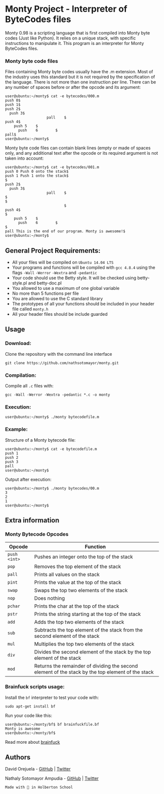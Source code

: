 # Monty Project - Interpreter of ByteCodes files

Monty 0.98 is a scripting language that is first compiled into Monty byte codes (Just like Python). It relies on a unique stack, with specific instructions to manipulate it. This program is an interpreter for Monty ByteCodes files.

### Monty byte code files

Files containing Monty byte codes usually have the .m extension. Most of the industry uses this standard but it is not required by the specification of the language. There is not more than one instruction per line. There can be any number of spaces before or after the opcode and its argument:

```
user@ubuntu:~/monty$ cat -e bytecodes/000.m
push 0$
push 1$
push 2$
  push 3$
                   pall    $
push 4$
    push 5    $
      push    6        $
pall$
user@ubuntu:~/monty$
```
Monty byte code files can contain blank lines (empty or made of spaces only, and any additional text after the opcode or its required argument is not taken into account:
```
user@ubuntu:~/monty$ cat -e bytecodes/001.m
push 0 Push 0 onto the stack$
push 1 Push 1 onto the stack$
$
push 2$
  push 3$
                   pall    $
$
$
                           $
push 4$
$
    push 5    $
      push    6        $
$
pall This is the end of our program. Monty is awesome!$
user@ubuntu:~/monty$
```

## General Project Requirements:

* All your files will be compiled on `Ubuntu 14.04 LTS`
* Your programs and functions will be compiled with `gcc 4.8.4` using the flags `-Wall` `-Werror` `-Wextra` and `-pedantic`
* Your code should use the Betty style. It will be checked using betty-style.pl and betty-doc.pl
* You allowed to use a maximum of one global variable
* No more than 5 functions per file
* You are allowed to use the C standard library
* The prototypes of all your functions should be included in your header file called `monty.h`
* All your header files should be include guarded

## Usage

### Download:

Clone the repository with the command line interface

`git clone https://github.com/nathsotomayor/monty.git`

### Compilation:

Compile all `.c` files with:

`gcc -Wall -Werror -Wextra -pedantic *.c -o monty`

### Execution:

`user@ubuntu:~/monty$ ./monty bytecodefile.m`

### Example:
Structure of a Monty bytecode file:
```
user@ubuntu:~/monty$ cat -e bytecodefile.m
push 1
push 2
push 3
pall
user@ubuntu:~/monty$
```
Output after execution:
```
user@ubuntu:~/monty$ ./monty bytecodes/00.m
3
2
1
user@ubuntu:~/monty$
```

## Extra information

### Monty Bytecode Opcodes

|Opcode                         |Function                     |
|-------------------------------|-----------------------------|
|`push <int>`                   |Pushes an integer onto the top of the stack           |
|`pop`              |Removes the top element of the stack            |
|`pall` | Prints all values on the stack|
|`pint` | Prints the value at the top of the stack|
|`swap`|Swaps the top two elements of the stack|
|`nop` | Does nothing|
|`pchar` | Prints the char at the top of the stack|
|`pstr` | Prints the string starting at the top of the stack|
|`add` | Adds the top two elements of the stack|
|`sub` | Subtracts the top element of the stack from the second element of the stack|
|`mul` | Multiplies the top two elements of the stack|
|`div` | Divides the second element of the stack by the top element of the stack|
|`mod` | Returns the remainder of dividing the second element of the stack by the top element of the stack|

### Brainfuck scripts usage:
Install the `bf` interpreter to test your code with:

`sudo apt-get install bf`

Run your code like this:

```
user@ubuntu:~/monty/bf$ bf brainfuckfile.bf 
Monty is awesome
user@ubuntu:~/monty/bf$
```

Read more about [brainfuck](https://en.wikipedia.org/wiki/Brainfuck)


## Authors

David Orejuela - [GitHub](https://github.com/daorejuela1) | [Twitter](https://twitter.com/DavidOrejuela14)

Nathaly Sotomayor Ampudia - [GitHub](https://github.com/nathsotomayor) | [Twitter](https://twitter.com/nathsotomayor)



`Made with 💛 in Holberton School`
